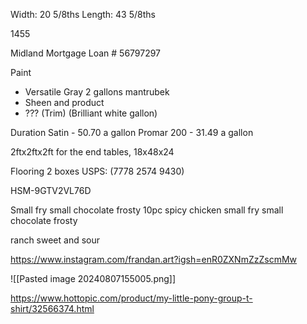 Width: 20 5/8ths
Length: 43 5/8ths

1455

Midland Mortgage Loan # 56797297

Paint
- Versatile Gray 2 gallons mantrubek
- Sheen and product
- ??? (Trim) (Brilliant white gallon)

Duration Satin - 50.70 a gallon
Promar 200 - 31.49 a gallon

2ftx2ftx2ft for the end tables, 18x48x24 

Flooring 2 boxes USPS: (7778 2574 9430)

HSM-9GTV2VL76D

Small fry small chocolate frosty
10pc spicy chicken small fry small chocolate frosty

ranch
sweet and sour


https://www.instagram.com/frandan.art?igsh=enR0ZXNmZzZscmMw

![[Pasted image 20240807155005.png]]

https://www.hottopic.com/product/my-little-pony-group-t-shirt/32566374.html